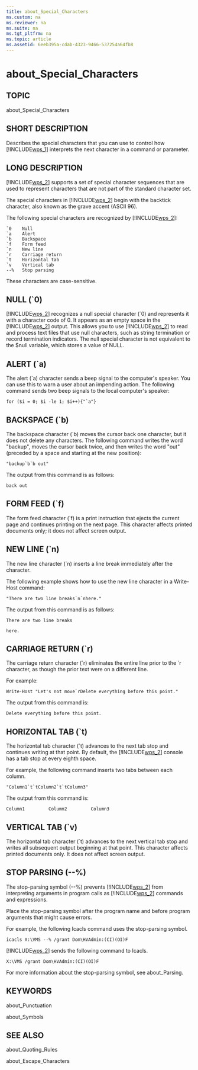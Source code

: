 ```yaml
---
title: about_Special_Characters
ms.custom: na
ms.reviewer: na
ms.suite: na
ms.tgt_pltfrm: na
ms.topic: article
ms.assetid: 6eeb395a-cdab-4323-9466-537254a64fb8
---
```

# about_Special_Characters
## TOPIC  
 about\_Special\_Characters  
  
## SHORT DESCRIPTION  
 Describes the special characters that you can use to control how [!INCLUDE[wps_1]()] interprets the next character in a command or parameter.  
  
## LONG DESCRIPTION  
 [!INCLUDE[wps_2]()] supports a set of special character sequences that are used to represent characters that are not part of the standard character set.  
  
 The special characters in [!INCLUDE[wps_2]()] begin with the backtick character, also known as the grave accent \(ASCII 96\).  
  
 The following special characters are recognized by [!INCLUDE[wps_2]()]:  
  
```  
`0    Null  
`a    Alert  
`b    Backspace  
`f    Form feed  
`n    New line  
`r    Carriage return  
`t    Horizontal tab  
`v    Vertical tab  
--%   Stop parsing  
```  
  
 These characters are case\-sensitive.  
  
## NULL \(\`0\)  
 [!INCLUDE[wps_2]()] recognizes a null special character \(\`0\) and represents it with a character code of 0. It appears as an empty space in the [!INCLUDE[wps_2]()] output. This allows you to use [!INCLUDE[wps_2]()] to read and process text files that use null characters, such as string termination or record termination indicators. The null special character is not equivalent to the $null variable, which stores a value of NULL.  
  
## ALERT \(\`a\)  
 The alert \(\`a\) character sends a beep signal to the computer's speaker. You can use this to warn a user about an impending action. The following command sends two beep signals to the local computer's speaker:  
  
```  
for ($i = 0; $i -le 1; $i++){"`a"}  
```  
  
## BACKSPACE \(\`b\)  
 The backspace character \(\`b\) moves the cursor back one character, but it does not delete any characters. The following command writes the word "backup", moves the cursor back twice, and then writes the word "out" \(preceded by a space and starting at the new position\):  
  
```  
"backup`b`b out"  
```  
  
 The output from this command is as follows:  
  
```  
back out  
```  
  
## FORM FEED \(\`f\)  
 The form feed character \(\`f\) is a print instruction that ejects the current page and continues printing on the next page. This character affects printed documents only; it does not affect screen output.  
  
## NEW LINE \(\`n\)  
 The new line character \(\`n\) inserts a line break immediately after the character.  
  
 The following example shows how to use the new line character in a Write\-Host command:  
  
```  
"There are two line breaks`n`nhere."  
```  
  
 The output from this command is as follows:  
  
```  
There are two line breaks  
  
here.  
```  
  
## CARRIAGE RETURN \(\`r\)  
 The carriage return character \(\`r\) eliminates the entire line prior to the \`r character, as though the prior text were on a different line.  
  
 For example:  
  
```  
Write-Host "Let's not move`rDelete everything before this point."  
```  
  
 The output from this command is:  
  
```  
Delete everything before this point.  
```  
  
## HORIZONTAL TAB \(\`t\)  
 The horizontal tab character \(\`t\) advances to the next tab stop and continues writing at that point. By default, the [!INCLUDE[wps_2]()] console has a tab stop at every eighth space.  
  
 For example, the following command inserts two tabs between each column.  
  
```  
"Column1`t`tColumn2`t`tColumn3"  
```  
  
 The output from this command is:  
  
```  
Column1         Column2         Column3  
```  
  
## VERTICAL TAB \(\`v\)  
 The horizontal tab character \(\`t\) advances to the next vertical tab stop and writes all subsequent output beginning at that point. This character affects printed documents only. It does not affect screen output.  
  
## STOP PARSING  \(\-\-%\)  
 The stop\-parsing symbol \(\-\-%\) prevents [!INCLUDE[wps_2]()] from interpreting arguments in program calls as [!INCLUDE[wps_2]()] commands and expressions.  
  
 Place the stop\-parsing symbol after the program name and before program arguments that might cause errors.  
  
 For example, the following Icacls command uses the stop\-parsing symbol.  
  
```  
icacls X:\VMS --% /grant Dom\HVAdmin:(CI)(OI)F  
```  
  
 [!INCLUDE[wps_2]()] sends the following command to Icacls.  
  
```  
X:\VMS /grant Dom\HVAdmin:(CI)(OI)F  
```  
  
 For more information about the stop\-parsing symbol, see about\_Parsing.  
  
## KEYWORDS  
 about\_Punctuation  
  
 about\_Symbols  
  
## SEE ALSO  
 about\_Quoting\_Rules  
  
 about\_Escape\_Characters